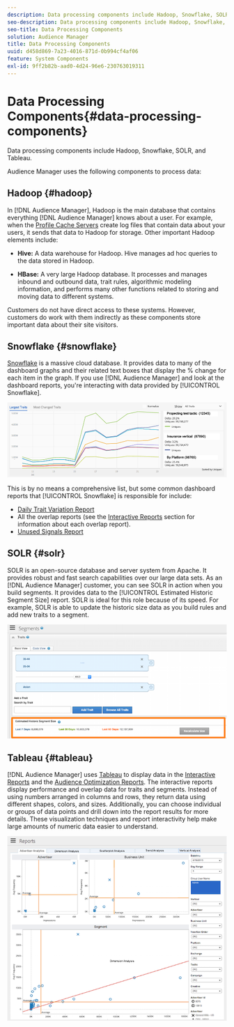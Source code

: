 ```yaml
---
description: Data processing components include Hadoop, Snowflake, SOLR, and Tableau.
seo-description: Data processing components include Hadoop, Snowflake, SOLR, and Tableau.
seo-title: Data Processing Components
solution: Audience Manager
title: Data Processing Components
uuid: d458d869-7a23-4016-871d-0b994cf4af06
feature: System Components
exl-id: 9ff2b82b-aad0-4d24-96e6-230763019311
---
```

# Data Processing Components{#data-processing-components}

Data processing components include Hadoop, Snowflake, SOLR, and Tableau.

<!-- 

c_comproc.xml

 -->

Audience Manager uses the following components to process data:

## Hadoop {#hadoop}

In [!DNL Audience Manager], Hadoop is the main database that contains everything [!DNL Audience Manager] knows about a user. For example, when the [Profile Cache Servers](../../reference/system-components/components-data-collection.md) create log files that contain data about your users, it sends that data to Hadoop for storage. Other important Hadoop elements include:

* **Hive:** A data warehouse for Hadoop. Hive manages ad hoc queries to the data stored in Hadoop. 

* **HBase:** A very large Hadoop database. It processes and manages inbound and outbound data, trait rules, algorithmic modeling information, and performs many other functions related to storing and moving data to different systems.

Customers do not have direct access to these systems. However, customers do work with them indirectly as these components store important data about their site visitors.

## Snowflake {#snowflake}

[Snowflake](https://www.snowflake.net/) is a massive cloud database. It provides data to many of the dashboard graphs and their related text boxes that display the % change for each item in the graph. If you use [!DNL Audience Manager] and look at the dashboard reports, you're interacting with data provided by [!UICONTROL Snowflake].



![](assets/dashboardreport.png)

This is by no means a comprehensive list, but some common dashboard reports that [!UICONTROL Snowflake] is responsible for include:

* [Daily Trait Variation Report](/help/using/reporting/audience-optimization-reports/daily-trait-variation-report.md) 
* All the overlap reports (see the [Interactive Reports](/help/using/reporting/dynamic-reports/dynamic-reports.md) section for information about each overlap report). 
* [Unused Signals Report](/help/using/reporting/dynamic-reports/unused-signals.md)

## SOLR {#solr}

SOLR is an open-source database and server system from Apache. It provides robust and fast search capabilities over our large data sets. As an [!DNL Audience Manager] customer, you can see SOLR in action when you build segments. It provides data to the [!UICONTROL Estimated Historic Segment Size] report. SOLR is ideal for this role because of its speed. For example, SOLR is able to update the historic size data as you build rules and add new traits to a segment.



![](assets/audsize.png)

## Tableau {#tableau}

[!DNL Audience Manager] uses [Tableau](https://www.tableausoftware.com/) to display data in the [Interactive Reports](../../reporting/dynamic-reports/dynamic-reports.md#interactive-and-overlap-reports) and the [Audience Optimization Reports](../../reporting/audience-optimization-reports/audience-optimization-reports.md). The interactive reports display performance and overlap data for traits and segments. Instead of using numbers arranged in columns and rows, they return data using different shapes, colors, and sizes. Additionally, you can choose individual or groups of data points and drill down into the report results for more details. These visualization techniques and report interactivity help make large amounts of numeric data easier to understand.



![](assets/advertiser_analytics.png)
